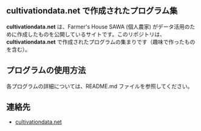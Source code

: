 ## cultivationdata.net で作成されたプログラム集

**cultivationdata.net** は、Farmer's House SAWA (個人農家) がデータ活用のために作成したものを公開しているサイトです。このリポジトリは、**cultivationdata.net** で作成されたプログラムの集まりです（趣味で作ったものを含む）。

## プログラムの使用方法

各プログラムの詳細については、README.md ファイルを参照してください。

## 連絡先

* [cultivationdata.net](https://www.cultivationdata.net/)
